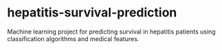 # hepatitis-survival-prediction
Machine learning project for predicting survival in hepatitis patients using classification algorithms and medical features.
